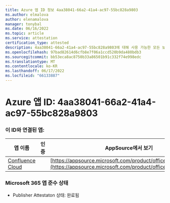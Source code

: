 ```yaml
---
title: Azure 앱 ID 정보 4aa38041-66a2-41a4-ac97-55bc828a9803
ms.author: elmalova
author: elenamalova
manager: tonybal
ms.date: 06/16/2022
ms.topic: article
ms.service: attestation
certification_type: attested
description: 4aa38041-66a2-41a4-ac97-55bc828a9803에 대해 사용 가능한 모든 보안 및 규정 준수 정보입니다.
ms.openlocfilehash: 97bad82614d6cfb8e7f06a1ccd520b9da480bdb3
ms.sourcegitcommit: bb53eca8ac8750b33a86501b91c332f74e998edc
ms.translationtype: MT
ms.contentlocale: ko-KR
ms.lasthandoff: 06/17/2022
ms.locfileid: "66133887"
---
```

# <a name="azure-app-id-4aa38041-66a2-41a4-ac97-55bc828a9803"></a>Azure 앱 ID: 4aa38041-66a2-41a4-ac97-55bc828a9803


### <a name="apps-associated-with-this-id"></a>이 ID와 연결된 앱:
| **앱 이름** | **인증** | **AppSource에서 보기** |
|--------------|---------------|-----------------------|
| [Confluence Cloud](../forward/WA200003113.md) |  | [https://appsource.microsoft.com/product/office/WA200003113](https://appsource.microsoft.com/product/office/WA200003113) |

### <a name="microsoft-365-app-compliance-status"></a>Microsoft 365 앱 준수 상태
- Publisher Attestaton 상태: 완료됨

